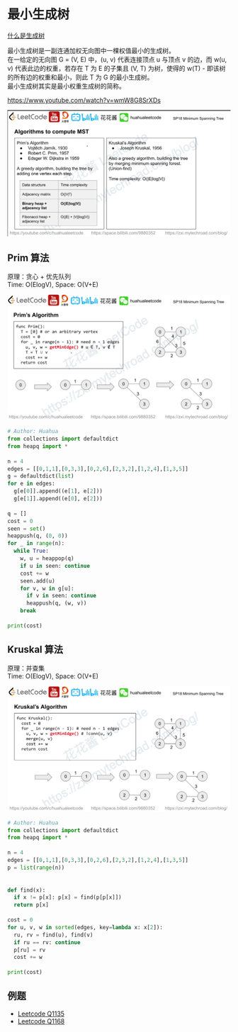 
# 最小生成树
[什么是生成树](./../SpanningTree/README.md)  

最小生成树是一副连通加权无向图中一棵权值最小的生成树。  
在一给定的无向图 G = (V, E) 中，(u, v) 代表连接顶点 u 与顶点 v 的边，而 w(u, v) 代表此边的权重，若存在 T 为 E 的子集且 (V, T) 为树，使得的 w(T) - 即该树的所有边的权重和最小，则此 T 为 G 的最小生成树。  
最小生成树其实是最小权重生成树的简称。  

https://www.youtube.com/watch?v=wmW8G8SrXDs  

![](./mst1.png)  

## Prim 算法
原理：贪心 + 优先队列  
Time: O(ElogV), Space: O(V+E)  

![](./mst2.png)  

```python
# Author: Huahua
from collections import defaultdict
from heapq import *
 
n = 4
edges = [[0,1,1],[0,3,3],[0,2,6],[2,3,2],[1,2,4],[1,3,5]]
g = defaultdict(list)
for e in edges:
  g[e[0]].append((e[1], e[2]))
  g[e[1]].append((e[0], e[2]))
 
q = []
cost = 0
seen = set()
heappush(q, (0, 0))
for _ in range(n):
  while True:
    w, u = heappop(q)
    if u in seen: continue  
    cost += w
    seen.add(u)
    for v, w in g[u]:
      if v in seen: continue
      heappush(q, (w, v))
    break
 
print(cost)
```

## Kruskal 算法
原理：并查集  
Time: O(ElogV), Space: O(V+E)  

![](./mst3.png)  

```python
# Author: Huahua
from collections import defaultdict
from heapq import *
 
n = 4
edges = [[0,1,1],[0,3,3],[0,2,6],[2,3,2],[1,2,4],[1,3,5]]
p = list(range(n))
 
 
def find(x):
  if x != p[x]: p[x] = find(p[p[x]])
  return p[x]
 
cost = 0
for u, v, w in sorted(edges, key=lambda x: x[2]):
  ru, rv = find(u), find(v)
  if ru == rv: continue
  p[ru] = rv
  cost += w
 
print(cost)
```

## 例题
* [Leetcode Q1135]()
* [Leetcode Q1168]()
